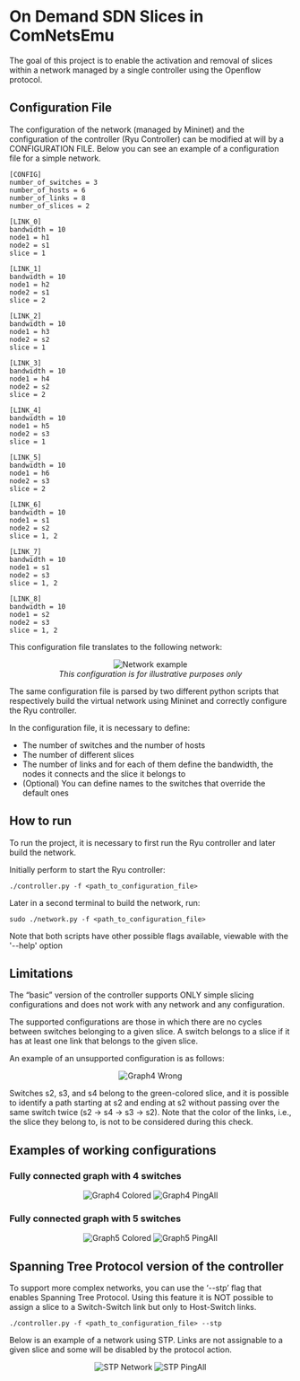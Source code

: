 # On Demand SDN Slices in ComNetsEmu

The goal of this project is to enable the activation and removal of slices within a network managed by a single controller using the Openflow protocol.

## Configuration File

The configuration of the network (managed by Mininet) and the configuration of the controller (Ryu Controller) can be modified at will by a CONFIGURATION FILE. Below you can see an example of a configuration file for a simple network.

````
[CONFIG]
number_of_switches = 3
number_of_hosts = 6
number_of_links = 8
number_of_slices = 2

[LINK_0] 
bandwidth = 10
node1 = h1
node2 = s1
slice = 1

[LINK_1]
bandwidth = 10
node1 = h2
node2 = s1
slice = 2

[LINK_2]
bandwidth = 10
node1 = h3
node2 = s2
slice = 1

[LINK_3]
bandwidth = 10
node1 = h4
node2 = s2
slice = 2

[LINK_4]
bandwidth = 10
node1 = h5
node2 = s3
slice = 1   

[LINK_5]
bandwidth = 10
node1 = h6
node2 = s3
slice = 2

[LINK_6]
bandwidth = 10
node1 = s1
node2 = s2
slice = 1, 2

[LINK_7]
bandwidth = 10
node1 = s1
node2 = s3
slice = 1, 2

[LINK_8]
bandwidth = 10
node1 = s2
node2 = s3
slice = 1, 2
````

This configuration file translates to the following network:
<p align="center">
    <img src="imgs/small_col_2.png" alt="Network example"><br>
    <i>This configuration is for illustrative purposes only</i>
</p>

The same configuration file is parsed by two different python scripts that respectively build the virtual network using Mininet and correctly configure the Ryu controller.

In the configuration file, it is necessary to define:
- The number of switches and the number of hosts
- The number of different slices
- The number of links and for each of them define the bandwidth, the nodes it connects and the slice it belongs to
- (Optional) You can define names to the switches that override the default ones

## How to run

To run the project, it is necessary to first run the Ryu controller and later build the network.

Initially perform to start the Ryu controller:
````
./controller.py -f <path_to_configuration_file>
````

Later in a second terminal to build the network, run:
````
sudo ./network.py -f <path_to_configuration_file>
````

Note that both scripts have other possible flags available, viewable with the '--help' option

## Limitations

The “basic” version of the controller supports ONLY simple slicing configurations and does not work with any network and any configuration. 

The supported configurations are those in which there are no cycles between switches belonging to a given slice. A switch belongs to a slice if it has at least one link that belongs to the given slice.

An example of an unsupported configuration is as follows:
<p align="center">
    <img src="imgs/graph4_col.png" alt="Graph4 Wrong">
</p>

Switches s2, s3, and s4 belong to the green-colored slice, and it is possible to identify a path starting at s2 and ending at s2 without passing over the same switch twice (s2 -> s4 -> s3 -> s2). Note that the color of the links, i.e., the slice they belong to, is not to be considered during this check.

## Examples of working configurations

### Fully connected graph with 4 switches
<p align="center">
    <img src="imgs/graph4_col_corr.png" alt="Graph4 Colored">
    <img src="imgs/graph4-pingall.png" alt="Graph4 PingAll">
</p>

### Fully connected graph with 5 switches
<p align="center">
    <img src="imgs/graph5_col.png" alt="Graph5 Colored">
    <img src="imgs/graph5-pingall.png" alt="Graph5 PingAll">
</p>


## Spanning Tree Protocol version of the controller

To support more complex networks, you can use the ‘--stp’ flag that enables Spanning Tree Protocol. Using this feature it is NOT possible to assign a slice to a Switch-Switch link but only to Host-Switch links.

````
./controller.py -f <path_to_configuration_file> --stp
````

Below is an example of a network using STP. Links are not assignable to a given slice and some will be disabled by the protocol action.
<p align="center">
    <img src="imgs/small_col.png" alt="STP Network">
    <img src="imgs/small-pingall.png" alt="STP PingAll">
</p>    

